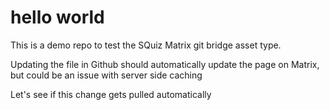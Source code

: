 # hello world

This is a demo repo to test the SQuiz Matrix git bridge asset type.

Updating the file in Github should automatically update the page on Matrix, but could be an issue with server side caching 

Let's see if this change gets pulled automatically
